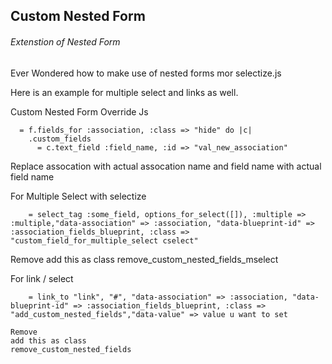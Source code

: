 ## Custom Nested Form
###### Extenstion of Nested Form

Ever Wondered how to make use of nested forms mor selectize.js 

Here is an example for multiple select and links as well.

Custom Nested Form Override Js
```haml
  = f.fields_for :association, :class => "hide" do |c|
    .custom_fields
      = c.text_field :field_name, :id => "val_new_association"
```
Replace assocation with actual assocation name and field name with actual field name

For Multiple Select with selectize
```haml
	= select_tag :some_field, options_for_select([]), :multiple => :multiple,"data-association" => :association, "data-blueprint-id" => :association_fields_blueprint, :class => "custom_field_for_multiple_select cselect"
```

Remove
add this as class
remove_custom_nested_fields_mselect


For link / select
```haml
	= link_to "link", "#", "data-association" => :association, "data-blueprint-id" => :association_fields_blueprint, :class => "add_custom_nested_fields","data-value" => value u want to set

Remove
add this as class
remove_custom_nested_fields